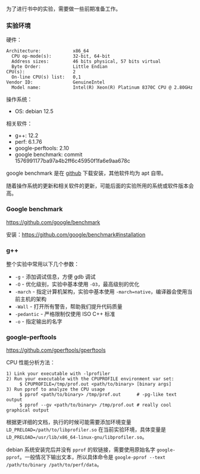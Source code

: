 为了进行书中的实验，需要做一些前期准备工作。

### 实验环境
硬件：
```
Architecture:            x86_64
  CPU op-mode(s):        32-bit, 64-bit
  Address sizes:         46 bits physical, 57 bits virtual
  Byte Order:            Little Endian
CPU(s):                  2
  On-line CPU(s) list:   0,1
Vendor ID:               GenuineIntel
  Model name:            Intel(R) Xeon(R) Platinum 8370C CPU @ 2.80GHz
```

操作系统：
* OS: debian 12.5

相关软件：
* g++: 12.2
* perf: 6.1.76
* google-perftools: 2.10
* google benchmark: commit 1576991177ba97a4b2ff6c45950f1fa6e9aa678c

google benchmark 是在 [github](https://github.com/google/benchmark) 下载安装，其他软件均为 apt 自带。

随着操作系统的更新和相关软件的更新，可能后面的实验所用的系统或软件版本会高。

### Google benchmark
https://github.com/google/benchmark

安装：https://github.com/google/benchmark#installation

### g++
整个实验中常用以下几个参数：
* `-g` - 添加调试信息，方便 gdb 调试
* `-O` - 优化级别，实验中基本使用 `-O3`，最高级别的优化
* `-march` - 指定计算机架构，实验中基本使用 `-march=native`，编译器会使用当前主机的架构
* `-Wall` - 打开所有警告，帮助我们提升代码质量
* `-pedantic` - 严格限制仅使用 ISO C++ 标准
* `-o` - 指定输出的名字

### google-perftools
https://github.com/gperftools/gperftools

CPU 性能分析方法：
```
1) Link your executable with -lprofiler
2) Run your executable with the CPUPROFILE environment var set:
     $ CPUPROFILE=/tmp/prof.out <path/to/binary> [binary args]
3) Run pprof to analyze the CPU usage
     $ pprof <path/to/binary> /tmp/prof.out      # -pg-like text output
     $ pprof --gv <path/to/binary> /tmp/prof.out # really cool graphical output
```

根据更详细的文档，执行的时候可能需要添加环境变量 `LD_PRELOAD=/path/to/libprofiler.so` 在当前实验环境，具体变量是 `LD_PRELOAD=/usr/lib/x86_64-linux-gnu/libprofiler.so`。

debian 系统安装完后并没有 `pprof` 的软链接，需要使用原始名字 `google-pprof`。一般情况下输出文本，所以具体命令是 `google-pprof --text /path/to/binary /path/to/perf/data`。
